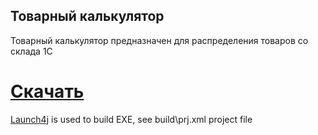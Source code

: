 ## Товарный калькулятор

Товарный калькулятор предназначен для распределения товаров со склада 1С

# [Скачать](https://github.com/OleksandrChekmez/GoodsDistributor/releases/download/v1.1/latest.zip)

[Launch4j](http://launch4j.sourceforge.net/) is used to build EXE, see build\prj.xml project file
